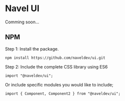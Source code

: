 # Navel UI

Comming soon...

## NPM

Step 1: Install the package.

```
npm install https://github.com/naveldev/ui.git
```

Step 2: Include the complete CSS library using ES6

```
import "@naveldev/ui";
```

Or include specific modules you would like to include;
```
import { Component, Component2 } from "@naveldev/ui";
```